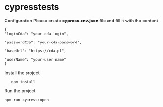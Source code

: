 # cypresstests
Configuration
Please create <b>cypress.env.json </b> file and fill it with the content


    {
    "loginCda": "your-cda-login",
    
    "passwordCda": "your-cda-password",
    
    "baseUrl": "https://cda.pl",
   
    "userName": "your-user-name"
    }



Install the project
       
       npm install


Run the project
    
    npm run cypress:open
